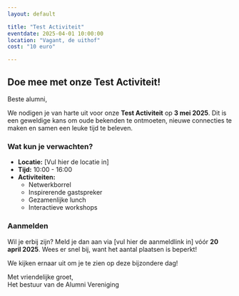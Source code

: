 ```yaml
---
layout: default

title: "Test Activiteit"
eventdate: 2025-04-01 10:00:00
location: "Vagant, de uithof"
cost: "10 euro"

---
```


## Doe mee met onze Test Activiteit!

Beste alumni,

We nodigen je van harte uit voor onze **Test Activiteit** op **3 mei 2025**. Dit is een geweldige kans om oude bekenden te ontmoeten, nieuwe connecties te maken en samen een leuke tijd te beleven.

### Wat kun je verwachten?
- **Locatie:** [Vul hier de locatie in]
- **Tijd:** 10:00 - 16:00
- **Activiteiten:** 
    - Netwerkborrel
    - Inspirerende gastspreker
    - Gezamenlijke lunch
    - Interactieve workshops

### Aanmelden
Wil je erbij zijn? Meld je dan aan via [vul hier de aanmeldlink in] vóór **20 april 2025**. Wees er snel bij, want het aantal plaatsen is beperkt!

We kijken ernaar uit om je te zien op deze bijzondere dag!

Met vriendelijke groet,  
Het bestuur van de Alumni Vereniging
